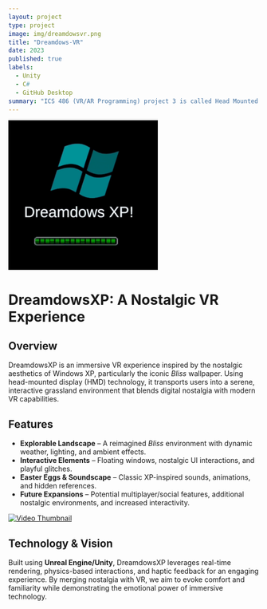 ```yaml
---
layout: project
type: project
image: img/dreamdowsvr.png
title: "Dreamdows-VR"
date: 2023
published: true
labels:
  - Unity
  - C#
  - GitHub Desktop
summary: "ICS 486 (VR/AR Programming) project 3 is called Head Mounted Displays which is about virtual reality, or VR for short. Our VR project is called DreamdowsXP which is basically a grassland with WindowsXP aesthetics."
---
```


<img width="300px" class="rounded float-start pe-4" src="../img/dreamdowsvr.png"> 

# **DreamdowsXP: A Nostalgic VR Experience**

## **Overview**  
DreamdowsXP is an immersive VR experience inspired by the nostalgic aesthetics of Windows XP, particularly the iconic *Bliss* wallpaper. Using head-mounted display (HMD) technology, it transports users into a serene, interactive grassland environment that blends digital nostalgia with modern VR capabilities.  

## **Features**  
- **Explorable Landscape** – A reimagined *Bliss* environment with dynamic weather, lighting, and ambient effects.  
- **Interactive Elements** – Floating windows, nostalgic UI interactions, and playful glitches.  
- **Easter Eggs & Soundscape** – Classic XP-inspired sounds, animations, and hidden references.  
- **Future Expansions** – Potential multiplayer/social features, additional nostalgic environments, and increased interactivity.  

[![Video Thumbnail](https://img.youtube.com/vi/COX8gpAirPg/0.jpg)](https://youtu.be/COX8gpAirPg)

## **Technology & Vision**  
Built using **Unreal Engine/Unity**, DreamdowsXP leverages real-time rendering, physics-based interactions, and haptic feedback for an engaging experience. By merging nostalgia with VR, we aim to evoke comfort and familiarity while demonstrating the emotional power of immersive technology.  

